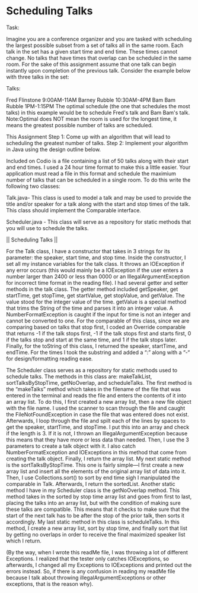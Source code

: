 # Scheduling Talks

Task:

Imagine you are a conference organizer and you are tasked with scheduling the largest possible subset from a set of talks all in the same room. Each talk in the set has a given start time and end time. These times cannot change. No talks that have times that overlap can be scheduled in the same room. For the sake of this assignment assume that one talk can begin instantly upon completion of the previous talk. Consider the example below with three talks in the set:

Talks:

Fred Flinstone 9:00AM-11AM
Barney Rubble 10:30AM-4PM
Bam Bam Rubble 1PM-1:15PM
The optimal schedule (the one that schedules the most talks) in this example would be to schedule Fred's talk and Bam Bam's talk. Note:Optimal does NOT mean the room is used for the longest time, it means the greatest possible number of talks are scheduled.

This Assignment
Step 1: Come up with an algorithm that will lead to scheduling the greatest number of talks.
Step 2: Implement your algorithm in Java using the design outline below.

Included on Codio is a file containing a list of 50 talks along with their start and end times. I used a 24 hour time format to make this a little easier. Your application must read a file in this format and schedule the maximium number of talks that can be scheduled in a single room. To do this write the following two classes:

Talk.java- This class is used to model a talk and may be used to provide the title and/or speaker for a talk along with the start and stop times of the talk. This class should implement the Comparable interface.

Scheduler.java - This class will serve as a repository for static methods that you will use to schedule the talks.

|| Scheduling Talks ||

For the Talk class, I have a constructor that takes in 3 strings for its parameter: the speaker, start time, and stop time. Inside the constructor, I set all my instance variables for the talk class. It throws an IOException if any error occurs (this would mainly be a IOException if the user enters a number larger than 2400 or less than 0000 or an IllegalArgumentException for incorrect time format in the reading file). I had several getter and setter methods in the talk class. The getter method included getSpeaker, get startTime, get stopTime, get startValue, get stopValue, and getValue. The value stood for the integer value of the time. getValue is a special method that trims the String of the time and parses it into an integer value. A NumberFormatException is caught if the input for time is not an integer and cannot be converted to one. For the comparable of this class, since we are comparing based on talks that stop first, I coded an Override comparable that returns -1 if the talk stops first, -1 if the talk stops first and starts first, 0 if the talks stop and start at the same time, and 1 if the talk stops later. Finally, for the toString of this class, I returned the speaker, startTime, and endTime. For the times I took the substring and added a “:” along with a “-“ for design/formatting reading ease. 

The Scheduler class serves as a repository for static methods used to schedule talks. The methods in this class are: makeTalkList, sortTalksByStopTime,
getNoOverlap, and scheduleTalks. The first method is the “makeTalks” method which takes in the filename of the file that was entered in the terminal and reads the file and enters the contents of it into an array list. To do this, I first created a new array list, then a new file object with the file name. I used the scanner to scan through the file and caught the FileNotFoundException in case the file that was entered does not exist. Afterwards, I loop through the file and spilt each of the lines by spaces to get the speaker, startTime, and stopTime. I put this into an array and check if the length is 3. If it is not, I thrown an IllegalArgumentException because this means that they have more or less data than needed. Then, I use the 3 parameters to create a talk object with it.  I also catch NumberFormatException and IOExceptions in this method that come from creating the talk object. Finally, I return the array list. My next static method is the sortTalksByStopTime. This one is fairly simple—I first create a new array list and insert all the elements of the original array list of data into it. Then, I use Collections.sort() to sort by end time sigh I manipulated the comparable in Talk. Afterwards, I return  the sortedList. Another static method I have in my Scheduler class is the getNoOverlap method. This method takes in the sorted by stop time array list and goes from first to last, placing the talks into an array list, but with the condition of making sure these talks are compatible. This means that it checks to make sure that the start of the next talk has to be after the stop of the prior talk, then sorts it accordingly. My last static method in this class is scheduleTalks. In this method, I create a new array list, sort by stop time, and finally sort that list by getting no overlaps in order to receive the final maximized speaker list which I return. 

(By the way, when I wrote this readMe file, I was throwing a lot of different Exceptions. I realized that the tester only catches IOExceptions, so afterwards, I changed all my Exceptions to IOExceptions and printed out the errors instead. So, if there is any confusion in reading my readMe file because I talk about throwing illegalArgumentExceptions or other exceptions, that is the reason why). 
